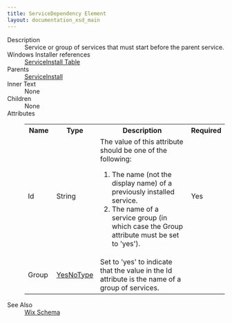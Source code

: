 ```yaml
---
title: ServiceDependency Element
layout: documentation_xsd_main
---
```

<dl>
  <dt>Description</dt>
  <dd>                 Service or group of services that must start before the parent service.             </dd>
  <dt>Windows Installer references</dt>
  <dd>
    <a href="http://msdn.microsoft.com/library/aa371637.aspx" target="_blank">ServiceInstall Table</a>
  </dd>
  <dt>Parents</dt>
  <dd>
    <a href="../serviceinstall/">ServiceInstall</a>
  </dd>
  <dt>Inner Text</dt>
  <dd>None</dd>
  <dt>Children</dt>
  <dd>None</dd>
  <dt>Attributes</dt>
  <dd>
    <table cellspacing="0" cellpadding="0" class="schema">
      <tr>
        <th width="15%">Name</th>
        <th width="15%">Type</th>
        <th width="65%">Description</th>
        <th width="15%">Required</th>
      </tr>
      <tr>
        <td>Id</td>
        <td>String</td>
        <td>                         The value of this attribute should be one of the following:                         <ol><li>The name (not the display name) of a previously installed service.</li><li>The name of a service group (in which case the Group attribute must be set to 'yes').</li></ol></td>
        <td>Yes</td>
      </tr>
      <tr>
        <td>Group</td>
        <td><a href="../simple_type_yesnotype/">YesNoType</a></td>
        <td>                         Set to 'yes' to indicate that the value in the Id attribute is the name of a group of services.                     </td>
        <td>&nbsp;</td>
      </tr>
    </table>
  </dd>
  <dt>See Also</dt>
  <dd>
    <a href="../">Wix Schema</a>
  </dd>
</dl>
